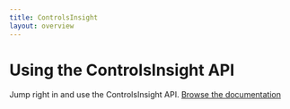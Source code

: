 ```yaml
---
title: ControlsInsight
layout: overview
---
```


# Using the ControlsInsight API
Jump right in and use the ControlsInsight API.
<a href="/v1/" class="button">Browse the documentation</a>
